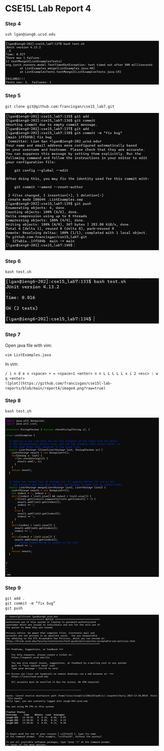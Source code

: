 
# CSE15L Lab Report 4

### Step 4
```
ssh lgan@ieng6.ucsd.edu
```
![plot](https://github.com/francisgan/cse15l-lab-reports/blob/main/report4/image1.png?raw=true)
### Step 5
```
git clone git@github.com:francisgan/cse15_lab7.git
```
![plot](https://github.com/francisgan/cse15l-lab-reports/blob/main/report4/image2.png?raw=true)
### Step 6
```
bash test.sh
```
![plot](https://github.com/francisgan/cse15l-lab-reports/blob/main/report4/image3.png?raw=true)
### Step 7
Open java file with vim:
```
vim ListExamples.java
```

In vim:
```
/ i n d e x <space> + = <space>1 <enter> n n L L L L L x i 2 <esc> : w q <enter>
![plot](https://github.com/francisgan/cse15l-lab-reports/blob/main/report4/image4.png?raw=true)
```
### Step 8
```
bash test.sh
```
![plot](https://github.com/francisgan/cse15l-lab-reports/blob/main/report4/image5.png?raw=true)
### Step 9
```
git add .
git commit -m “fix bug”
git push
```
![plot](https://github.com/francisgan/cse15l-lab-reports/blob/main/report4/image6.png?raw=true)
